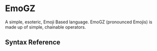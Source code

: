 # EmoGZ
A simple, esoteric, Emoji Based language.  EmoGZ (pronounced Emojis) is made up of simple, chainable operators.

## Syntax Reference
